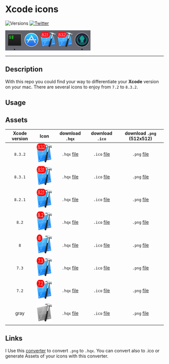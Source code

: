 # Xcode icons

![Versions](https://img.shields.io/badge/versions->=7.3-333333.svg?style=flat-square)
[![Twitter](https://img.shields.io/badge/twitter-@StevenWatremez-blue.svg?style=flat-square)](http://twitter.com/StevenWatremez)

<img alt="Xcode_8.3.2" src="img/dock.png"  height="64" />

---

## Description
With this repo you could find your way to differentiate your **Xcode** version on your mac. There are several icons to enjoy from `7.2` to `8.3.2`. 

## Usage


## Assets

| Xcode version |    Icon    |        download `.hqx`         |        download `.ico`         |        download `.png` (512x512)      |
|:-------------:|:----------:|:---------------------------------:|:---------------------------------:|:----------------------------------------:|
|`8.3.2`| <img alt="Xcode_8.3.2" src="generated-icons/Xcode_8.3.2/Assets/512x512.png" width="64" height="64" /> | `.hqx` [file](generated-icons/Xcode_8.3.2/Xcode_8.3.2.hqx) |`.ico` [file](generated-icons/Xcode_8.3.2/Assets/Xcode_8.3.2.ico) |`.png` [file](generated-icons/Xcode_8.3.2/Assets/512x512.png) |
|`8.3.1`| <img alt="Xcode_8.3.1" src="generated-icons/Xcode_8.3.1/Assets/512x512.png" width="64" height="64" /> | `.hqx` [file](generated-icons/Xcode_8.3.1/Xcode_8.3.1.hqx) |`.ico` [file](generated-icons/Xcode_8.3.1/Assets/Xcode_8.3.1.ico) |`.png` [file](generated-icons/Xcode_8.3.1/Assets/512x512.png) |
|`8.2.1`| <img alt="Xcode_8.2.1" src="generated-icons/Xcode_8.2.1/Assets/512x512.png" width="64" height="64" /> | `.hqx` [file](generated-icons/Xcode_8.2.1/Xcode_8.2.1.hqx) |`.ico` [file](generated-icons/Xcode_8.2.1/Assets/Xcode_8.2.1.ico) |`.png` [file](generated-icons/Xcode_8.2.1/Assets/512x512.png) |
|`8.2`  | <img alt="Xcode_8.2" src="generated-icons/Xcode_8.2/Assets/512x512.png" width="64" height="64" />     | `.hqx` [file](generated-icons/Xcode_8.2/Xcode_8.2.hqx)     |`.ico` [file](generated-icons/Xcode_8.2/Assets/Xcode_8.2.ico) |`.png` [file](generated-icons/Xcode_8.2/Assets/512x512.png) |
|`8`    | <img alt="Xcode_8" src="generated-icons/Xcode_8/Assets/512x512.png" width="64" height="64" />         | `.hqx` [file](generated-icons/Xcode_8/Xcode_8.hqx)         |`.ico` [file](generated-icons/Xcode_8/Assets/Xcode_8.ico) |`.png` [file](generated-icons/Xcode_8/Assets/512x512.png) |
|`7.3`    | <img alt="Xcode_7.3" src="generated-icons/Xcode_7.3/Assets/512x512.png" width="64" height="64" />         | `.hqx` [file](generated-icons/Xcode_7.3/Xcode_7.3.hqx)         |`.ico` [file](generated-icons/Xcode_7.3/Assets/Xcode_7.3.ico) |`.png` [file](generated-icons/Xcode_7.3/Assets/512x512.png) |
|`7.2`    | <img alt="Xcode_7.2" src="generated-icons/Xcode_7.2/Assets/512x512.png" width="64" height="64" />         | `.hqx` [file](generated-icons/Xcode_7.2/Xcode_7.2.hqx)         |`.ico` [file](generated-icons/Xcode_7.2/Assets/Xcode_7.2.ico) |`.png` [file](generated-icons/Xcode_7.2/Assets/512x512.png) |
|gray    | <img alt="Xcode_gray" src="generated-icons/Xcode_gray/Assets/512x512.png" width="64" height="64" />         | `.hqx` [file](generated-icons/Xcode_gray/Xcode_gray.hqx)         |`.ico` [file](generated-icons/Xcode_gray/AssetsXcode_gray.ico) |`.png` [file](generated-icons/Xcode_gray/Assets/512x512.png) |

## Links

I Use this [converter](https://iconverticons.com/online/) to convert `.png` to `.hqx`. You can convert also to .ico or generate Assets of your icons with this converter. 
